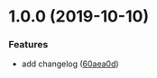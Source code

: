 # 1.0.0 (2019-10-10)


### Features

* add changelog ([60aea0d](https://github.com/hubvue/serverless-koa-micro/commit/60aea0d2798528fac9fe4f9130da9bff4615dbdb))



